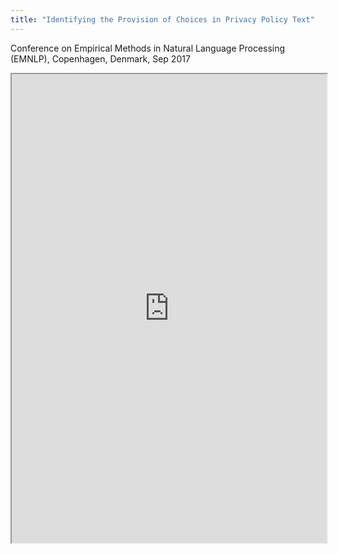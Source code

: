 ```yaml
---
title: "Identifying the Provision of Choices in Privacy Policy Text"
---
```


Conference on Empirical Methods in Natural Language Processing (EMNLP), Copenhagen, Denmark, Sep 2017

<iframe height="750" width="100%" src="https://ewelton.github.io/ktest/wiki.html#Identifying%20the%20Provision%20of%20Choices%20in%20Privacy%20Policy%20Text"></iframe>
